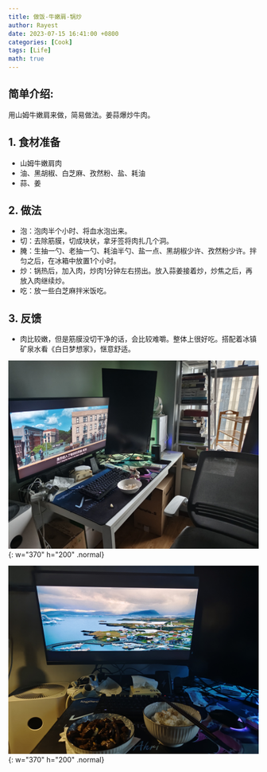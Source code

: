 ```yaml
---
title: 做饭-牛嫩肩-锅炒
author: Rayest
date: 2023-07-15 16:41:00 +0800
categories: [Cook]
tags: [Life]
math: true
---
```



## 简单介绍:
用山姆牛嫩肩来做，简易做法。姜蒜爆炒牛肉。

## 1. 食材准备
- 山姆牛嫩肩肉
- 油、黑胡椒、白芝麻、孜然粉、盐、耗油
- 蒜、姜

## 2. 做法
- 泡：泡肉半个小时、将血水泡出来。
- 切：去除筋膜，切成块状，拿牙签将肉扎几个洞。
- 腌：生抽一勺、老抽一勺、耗油半勺、盐一点、黑胡椒少许、孜然粉少许。拌匀之后，在冰箱中放置1个小时。
- 炒：锅热后，加入肉，炒肉1分钟左右捞出。放入蒜姜接着炒，炒焦之后，再放入肉继续炒。
- 吃：放一些白芝麻拌米饭吃。

## 3. 反馈
- 肉比较嫩，但是筋膜没切干净的话，会比较难嚼。整体上很好吃。搭配着冰镇矿泉水看《白日梦想家》，惬意舒适。

![scene1](/img/IMG_20230731_163257.jpg){: w="370" h="200" .normal}

![scene1](/img/IMG_20230731_173933.jpg){: w="370" h="200" .normal}
